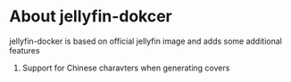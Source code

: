 # About jellyfin-dokcer

jellyfin-docker is based on official jellyfin image and adds some additional features

1. Support for Chinese charavters when generating covers
